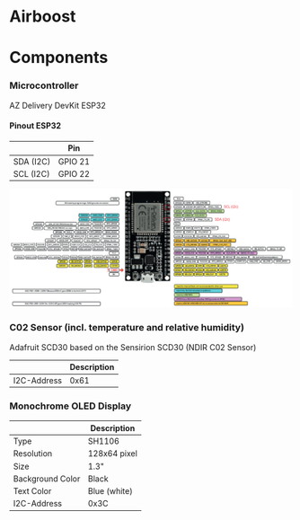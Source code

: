 # Airboost

# Components

### Microcontroller

AZ Delivery DevKit ESP32

#### Pinout ESP32

|           | Pin     |
| --------- | ------- |
| SDA (I2C) | GPIO 21 |
| SCL (I2C) | GPIO 22 |

![Pinout ESP32](docs/ESP-32_NodeMCU_Developmentboard_Pinout.png)


### C02 Sensor (incl. temperature and relative humidity)

Adafruit SCD30 based on the Sensirion SCD30 (NDIR C02 Sensor)

|             | Description |
| ----------- | ----------- |
| I2C-Address | 0x61        |

### Monochrome OLED Display

|                  | Description  |
| ---------------- | ------------ |
| Type             | SH1106       |
| Resolution       | 128x64 pixel |
| Size             | 1.3"         |
| Background Color | Black        |
| Text Color       | Blue (white) |
| I2C-Address      | 0x3C         |

